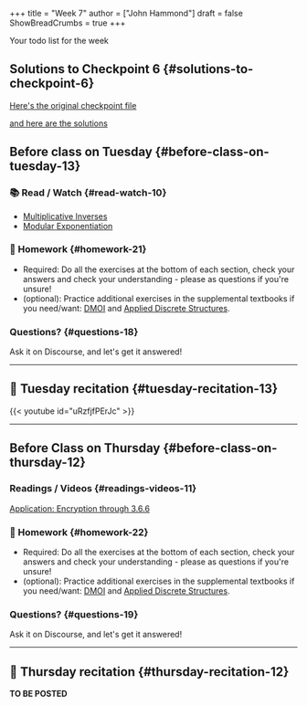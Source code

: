+++
title = "Week 7"
author = ["John Hammond"]
draft = false
ShowBreadCrumbs = true
+++

Your todo list for the week
<!--more-->


## Solutions to Checkpoint 6 {#solutions-to-checkpoint-6}

[Here's the original checkpoint file](https://nextcloud.math.wichita.edu/index.php/s/wwWoxNxqwg7KeHK)

[and here are the solutions](https://nextcloud.math.wichita.edu/index.php/s/fzQCqMMDX7oKfo8)


## Before class on Tuesday {#before-class-on-tuesday-13}


### 📚 Read / Watch {#read-watch-10}

-   [Multiplicative
    Inverses](https://www.math.wichita.edu/~hammond/class-notes/section-multiplicative-inverses.html)
-   [Modular
    Exponentiation](https://www.math.wichita.edu/~hammond/class-notes/section-numtheory-modularexp.html)


### 📝 Homework {#homework-21}

-   Required: Do all the exercises at the bottom of each section, check
    your answers and check your understanding - please as questions if
    you're unsure!
-   (optional): Practice additional exercises in the supplemental
    textbooks if you need/want:
    [DMOI](http://discrete.openmathbooks.org/dmoi3/) and
    [Applied
    Discrete Structures](http://faculty.uml.edu/klevasseur/ads/index-ads.html).


### Questions? {#questions-18}

Ask it on Discourse, and let's get it answered!

---


## 🎥 Tuesday recitation {#tuesday-recitation-13}

{{< youtube id="uRzfjfPErJc" >}}

---


## Before Class on Thursday {#before-class-on-thursday-12}


### Readings / Videos {#readings-videos-11}

[Application:
Encryption through 3.6.6](https://www.math.wichita.edu/~hammond/class-notes/section-numtheory-encryption.html)


### 📝 Homework {#homework-22}

-   Required: Do all the exercises at the bottom of each section, check
    your answers and check your understanding - please as questions if
    you're unsure!
-   (optional): Practice additional exercises in the supplemental
    textbooks if you need/want:
    [DMOI](http://discrete.openmathbooks.org/dmoi3/) and
    [Applied
    Discrete Structures](http://faculty.uml.edu/klevasseur/ads/index-ads.html).


### Questions? {#questions-19}

Ask it on Discourse, and let's get it answered!

---


## 🎥 Thursday recitation {#thursday-recitation-12}

**TO BE POSTED**

